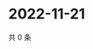 # 2022-11-21

共 0 条

<!-- BEGIN WEIBO -->
<!-- 最后更新时间 Mon Nov 21 2022 13:01:03 GMT+0800 (China Standard Time) -->

<!-- END WEIBO -->
